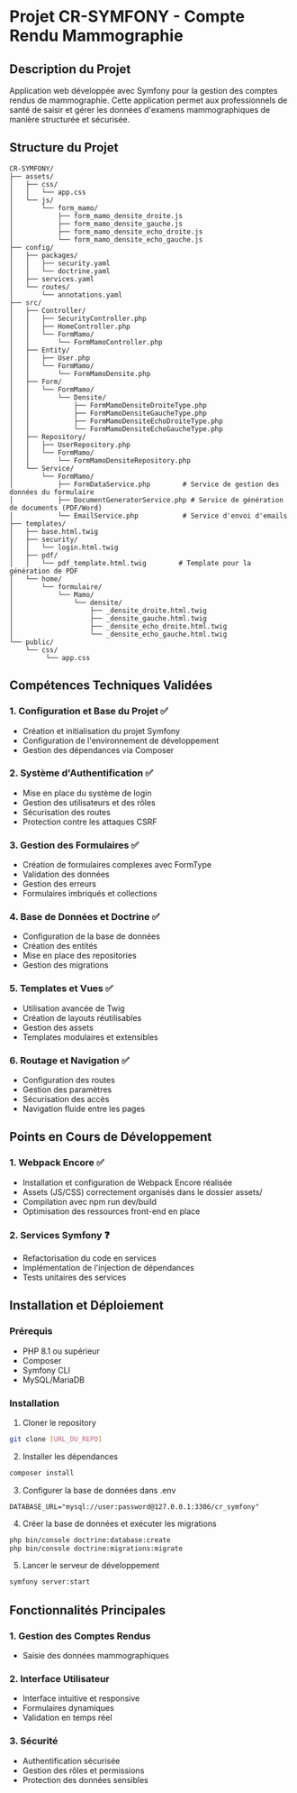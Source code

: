 # Projet CR-SYMFONY - Compte Rendu Mammographie

## Description du Projet
Application web développée avec Symfony pour la gestion des comptes rendus de mammographie. Cette application permet aux professionnels de santé de saisir et gérer les données d'examens mammographiques de manière structurée et sécurisée.

## Structure du Projet

```
CR-SYMFONY/
├── assets/
│   ├── css/
│   │   └── app.css
│   └── js/
│       └── form_mamo/
│           ├── form_mamo_densite_droite.js
│           ├── form_mamo_densite_gauche.js
│           ├── form_mamo_densite_echo_droite.js
│           └── form_mamo_densite_echo_gauche.js
├── config/
│   ├── packages/
│   │   ├── security.yaml
│   │   └── doctrine.yaml
│   ├── services.yaml
│   └── routes/
│       └── annotations.yaml
├── src/
│   ├── Controller/
│   │   ├── SecurityController.php
│   │   ├── HomeController.php
│   │   └── FormMamo/
│   │       └── FormMamoController.php
│   ├── Entity/
│   │   ├── User.php
│   │   └── FormMamo/
│   │       └── FormMamoDensite.php
│   ├── Form/
│   │   └── FormMamo/
│   │       └── Densite/
│   │           ├── FormMamoDensiteDroiteType.php
│   │           ├── FormMamoDensiteGaucheType.php
│   │           ├── FormMamoDensiteEchoDroiteType.php
│   │           └── FormMamoDensiteEchoGaucheType.php
│   ├── Repository/
│   │   ├── UserRepository.php
│   │   └── FormMamo/
│   │       └── FormMamoDensiteRepository.php
│   └── Service/
│       └── FormMamo/
│           ├── FormDataService.php        # Service de gestion des données du formulaire
│           ├── DocumentGeneratorService.php # Service de génération de documents (PDF/Word)
│           └── EmailService.php           # Service d'envoi d'emails
├── templates/
│   ├── base.html.twig
│   ├── security/
│   │   └── login.html.twig
│   ├── pdf/
│   │   └── pdf_template.html.twig        # Template pour la génération de PDF
│   └── home/
│       └── formulaire/
│           └── Mamo/
│               └── densite/
│                   ├── _densite_droite.html.twig
│                   ├── _densite_gauche.html.twig
│                   ├── _densite_echo_droite.html.twig
│                   └── _densite_echo_gauche.html.twig
└── public/
    └── css/
         └── app.css

```

## Compétences Techniques Validées

### 1. Configuration et Base du Projet ✅
- Création et initialisation du projet Symfony
- Configuration de l'environnement de développement
- Gestion des dépendances via Composer

### 2. Système d'Authentification ✅
- Mise en place du système de login
- Gestion des utilisateurs et des rôles
- Sécurisation des routes
- Protection contre les attaques CSRF

### 3. Gestion des Formulaires ✅
- Création de formulaires complexes avec FormType
- Validation des données
- Gestion des erreurs
- Formulaires imbriqués et collections

### 4. Base de Données et Doctrine ✅
- Configuration de la base de données
- Création des entités
- Mise en place des repositories
- Gestion des migrations

### 5. Templates et Vues ✅
- Utilisation avancée de Twig
- Création de layouts réutilisables
- Gestion des assets
- Templates modulaires et extensibles

### 6. Routage et Navigation ✅
- Configuration des routes
- Gestion des paramètres
- Sécurisation des accès
- Navigation fluide entre les pages

## Points en Cours de Développement

### 1. Webpack Encore ✅
- Installation et configuration de Webpack Encore réalisée
- Assets (JS/CSS) correctement organisés dans le dossier assets/
- Compilation avec npm run dev/build
- Optimisation des ressources front-end en place

### 2. Services Symfony ❓
- Refactorisation du code en services
- Implémentation de l'injection de dépendances
- Tests unitaires des services

## Installation et Déploiement

### Prérequis
- PHP 8.1 ou supérieur
- Composer
- Symfony CLI
- MySQL/MariaDB

### Installation

1. Cloner le repository
```bash
git clone [URL_DU_REPO]
```

2. Installer les dépendances
```bash
composer install
```

3. Configurer la base de données dans .env
```
DATABASE_URL="mysql://user:password@127.0.0.1:3306/cr_symfony"
```

4. Créer la base de données et exécuter les migrations
```bash
php bin/console doctrine:database:create
php bin/console doctrine:migrations:migrate
```

5. Lancer le serveur de développement
```bash
symfony server:start
```

## Fonctionnalités Principales

### 1. Gestion des Comptes Rendus
- Saisie des données mammographiques

### 2. Interface Utilisateur
- Interface intuitive et responsive
- Formulaires dynamiques
- Validation en temps réel

### 3. Sécurité
- Authentification sécurisée
- Gestion des rôles et permissions
- Protection des données sensibles

